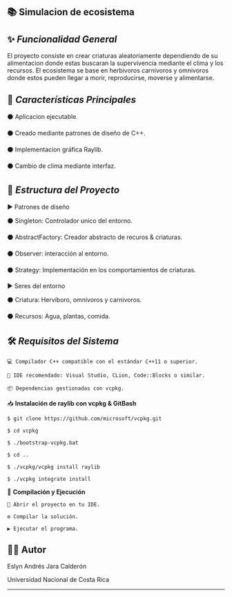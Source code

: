 📚 **Simulacion de ecosistema**
---
✨ _Funcionalidad General_
---

  El proyecto consiste en crear criaturas aleatoriamente dependiendo de su alimentacion donde estas buscaran la supervivencia mediante el clima y los recursos. El ecosistema se base en herbivoros
  carnivoros y omnivoros donde estos pueden llegar a morir, reproducirse, moverse y alimentarse.

🚩 _Características Principales_
---

  ⚫ Aplicacion ejecutable.
  
  ⚫ Creado mediante patrones de diseño de C++.
  
  ⚫ Implementacion gráfica Raylib.
  
  ⚫ Cambio de clima mediante interfaz.

🧱 _Estructura del Proyecto_
---

  ► Patrones de diseño

  ⚫ Singleton: Controlador unico del entorno.

  ⚫ AbstractFactory: Creador abstracto de recuros & criaturas.

  ⚫ Observer: interacción al entorno.

  ⚫ Strategy: Implementación en los comportamientos de criaturas.

   ► Seres del entorno

   ⚫ Criatura: Herviboro, omnivoros y carnivoros.
   
   ⚫ Recursos: Agua, plantas, comida.

🛠️ _Requisitos del Sistema_
---    
    💻 Compilador C++ compatible con el estándar C++11 o superior.
  
    🧠 IDE recomendado: Visual Studio, CLion, Code::Blocks o similar.
  
    📦 Dependencias gestionadas con vcpkg.

📥 **Instalación de raylib con vcpkg & GitBash**

    $ git clone https://github.com/microsoft/vcpkg.git

    $ cd vcpkg

    $ ./bootstrap-vcpkg.bat

    $ cd ..

    $ ./vcpkg/vcpkg install raylib

    $ ./vcpkg integrate install


🚀 **Compilación y Ejecución**
    
    📁 Abrir el proyecto en tu IDE.

    ⚙️ Compilar la solución.

    ▶️ Ejecutar el programa.

🧑‍💻 **Autor**
---

Eslyn Andrés Jara Calderón

Universidad Nacional de Costa Rica

---
